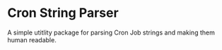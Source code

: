 # Cron String Parser

A simple utitlity package for parsing Cron Job strings and making them human readable.
